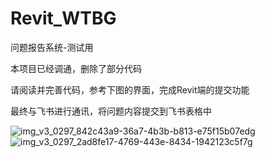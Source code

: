 # Revit_WTBG
问题报告系统-测试用

本项目已经调通，删除了部分代码

请阅读并完善代码，参考下图的界面，完成Revit端的提交功能

最终与飞书进行通讯，将问题内容提交到飞书表格中

![img_v3_0297_842c43a9-36a7-4b3b-b813-e75f15b07edg](https://github.com/frybud/Revit_WTBG/assets/10415442/6cafbd1a-d958-4e5d-8bf9-6c25e30657c3)
![img_v3_0297_2ad8fe17-4769-443e-8434-1942123c5f7g](https://github.com/frybud/Revit_WTBG/assets/10415442/b4948430-60f3-4b27-a29d-c1a56b4dbe11)

